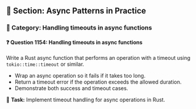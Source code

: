 ## 📘 Section: Async Patterns in Practice
### 🔹 Category: Handling timeouts in async functions
#### ❓ Question 1154: Handling timeouts in async functions

Write a Rust async function that performs an operation with a timeout using `tokio::time::timeout` or similar.

- Wrap an async operation so it fails if it takes too long.
- Return a timeout error if the operation exceeds the allowed duration.
- Demonstrate both success and timeout cases.

🔧 **Task:** Implement timeout handling for async operations in Rust.
